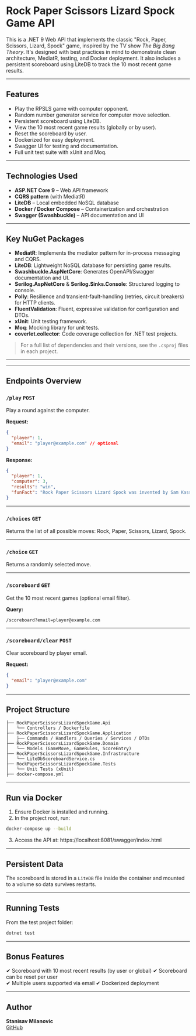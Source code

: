 # Rock Paper Scissors Lizard Spock Game API

This is a .NET 9 Web API that implements the classic "Rock, Paper, Scissors, Lizard, Spock" game, inspired by the TV show *The Big Bang Theory*. It's designed with best practices in mind to demonstrate clean architecture, MediatR, testing, and Docker deployment. It also includes a persistent scoreboard using LiteDB to track the 10 most recent game results.

---

## Features

- Play the RPSLS game with computer opponent.
- Random number generator service for computer move selection.
- Persistent scoreboard using LiteDB.
- View the 10 most recent game results (globally or by user).
- Reset the scoreboard by user.
- Dockerized for easy deployment.
- Swagger UI for testing and documentation.
- Full unit test suite with xUnit and Moq.

---

## Technologies Used

- **ASP.NET Core 9** – Web API framework
- **CQRS pattern** (with MediatR)
- **LiteDB** – Local embedded NoSQL database
- **Docker / Docker Compose** – Containerization and orchestration
- **Swagger (Swashbuckle)** – API documentation and UI

---

## Key NuGet Packages

- **MediatR**: Implements the mediator pattern for in-process messaging and CQRS.
- **LiteDB**: Lightweight NoSQL database for persisting game results.
- **Swashbuckle.AspNetCore**: Generates OpenAPI/Swagger documentation and UI.
- **Serilog.AspNetCore** & **Serilog.Sinks.Console**: Structured logging to console.
- **Polly**: Resilience and transient-fault-handling (retries, circuit breakers) for HTTP clients.
- **FluentValidation**: Fluent, expressive validation for configuration and DTOs.
- **xUnit**: Unit testing framework.
- **Moq**: Mocking library for unit tests.
- **coverlet.collector**: Code coverage collection for .NET test projects.

> For a full list of dependencies and their versions, see the `.csproj` files in each project.

---
---

## Endpoints Overview

### `/play` `POST`

Play a round against the computer.

**Request:**
```json
{
  "player": 1,
  "email": "player@example.com" // optional
}
```

**Response:**
```json
{
  "player": 1,
  "computer": 3,
  "results": "win",
  "funFact": "Rock Paper Scissors Lizard Spock was invented by Sam Kass and Karen Bryla and made popular by *The Big Bang Theory"
}
```

---

### `/choices` `GET`

Returns the list of all possible moves: Rock, Paper, Scissors, Lizard, Spock.

---

### `/choice` `GET`

Returns a randomly selected move.

---

### `/scoreboard` `GET`

Get the 10 most recent games (optional email filter).

**Query:**
```
/scoreboard?email=player@example.com
```

---

### `/scoreboard/clear` `POST`

Clear scoreboard by player email.

**Request:**
```json
{
  "email": "player@example.com"
}
```

---

## Project Structure

```
├── RockPaperScissorsLizardSpockGame.Api
│   └── Controllers / Dockerfile
├── RockPaperScissorsLizardSpockGame.Application
│   ├── Commands / Handlers / Queries / Services / DTOs
├── RockPaperScissorsLizardSpockGame.Domain
│   └── Models (GameMove, GameRules, ScoreEntry)
├── RockPaperScissorsLizardSpockGame.Infrastructure
│   └── LiteDbScoreboardService.cs
├── RockPaperScissorsLizardSpockGame.Tests
│   └── Unit Tests (xUnit)
├── docker-compose.yml
```

---

## Run via Docker

1. Ensure Docker is installed and running.
2. In the project root, run:

```bash
docker-compose up --build
```

3. Access the API at: https://localhost:8081/swagger/index.html

---

## Persistent Data

The scoreboard is stored in a `LiteDB` file inside the container and mounted to a volume so data survives restarts.

---

## Running Tests

From the test project folder:

```bash
dotnet test
```

---

## Bonus Features

✔ Scoreboard with 10 most recent results (by user or global) 
✔ Scoreboard can be reset per user  
✔ Multiple users supported via email
✔ Dockerized deployment

---

## Author

**Stanisav Milanovic**  
[GitHub](https://github.com/stanisavm)